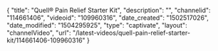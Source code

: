 {
    "title": "Quell&reg; Pain Relief Starter Kit",
    "description": "",
    "channelid": "114661406",
    "videoid": "109960316",
    "date_created": "1502517026",
    "date_modified": "1504295925",
    "type": "captivate",
    "layout": "channelVideo",
    "url": "\/latest-videos\/quell-pain-relief-starter-kit\/114661406-109960316"
}